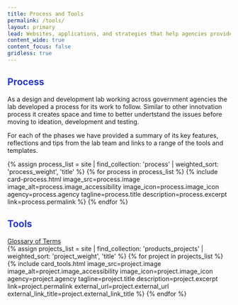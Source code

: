 ```yaml
---
title: Process and Tools
permalink: /tools/
layout: primary
lead: Websites, applications, and strategies that help agencies provide excellent value to the public.
content_wide: true
content_focus: false
gridless: true
---
```


<style>
h2 {
  color:#2337CE;
}
</style>

<section class="nz-section background-gray">
  <div class="nz-grid">
    <div class="nz-width-two-thirds">
      <h2 tabindex="0">Process</h2>
      <p>As a design and development lab working across government agencies the lab developed a process for its work to follow. Similar to  other innotvation process it creates space and time to better undertstand the issues before moving to ideation, development and testing.</p>
      <p>For each of the phases we have provided a summary of its key features, reflections and tips from the lab team and links to a range of the tools and templates.</p>
    </div>
  </div>

  <div class="nz-grid">
    <section class="nz-section">
      <div class="nz-section-bottom">
        <div class="nz-flex nz-flex-wrap">
          {% assign process_list = site | find_collection: 'process' | weighted_sort: 'process_weight', 'title' %}
          {% for process in process_list %}
            {% include card-process.html
            image_src=process.image
            image_alt=process.image_accessibility
            image_icon=process.image_icon
            agency=process.agency
            tagline=process.title
            description=process.excerpt
            link=process.permalink
            %}
          {% endfor %}
        </div>
      </div>
    </section>
  </div>
    <div class="nz-grid">
      <div class="nz-width-two-thirds">
        <h2>Tools</h2>
        <a href="/staging-site/sil-glossary">Glossary of Terms</a>
    </div>
  </div>

  <div class="nz-grid">
    <section class="nz-section">
      <div class="nz-section-bottom">
        <div class="nz-flex nz-flex-wrap">
          {% assign projects_list = site | find_collection: 'products_projects' | weighted_sort: 'project_weight', 'title' %}
          {% for project in projects_list %}
            {% include card_tools.html
            image_src=project.image
            image_alt=project.image_accessibility
            image_icon=project.image_icon
            agency=project.agency
            tagline=project.title
            description=project.excerpt
            link=project.permalink
            external_url=project.external_url
            external_link_title=project.external_link_title
            %}
          {% endfor %}
        </div>
      </div>
    </section>
  </div>
</section>
